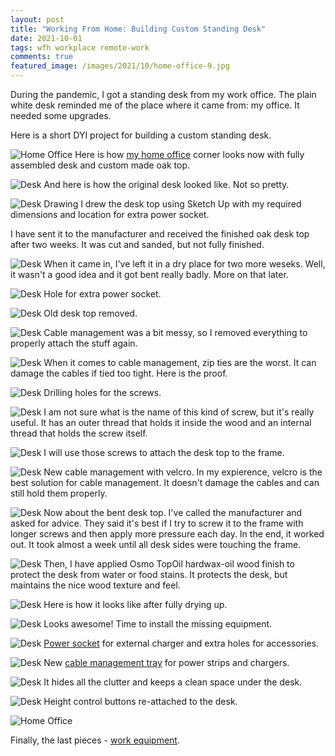 ```yaml
---
layout: post
title: "Working From Home: Building Custom Standing Desk"
date: 2021-10-01
tags: wfh workplace remote-work
comments: true
featured_image: /images/2021/10/home-office-9.jpg
---
```

During the pandemic, I got a standing desk from my work office. 
The plain white desk reminded me of the place where it came from: my office. 
It needed some upgrades. 

Here is a short DYI project for building a custom standing desk.

![Home Office](/images/2021/10/home-office-9.jpg)
Here is how [my home office](/wfh-my-setup) corner looks now with fully assembled 
desk and custom made oak top.

![Desk](/images/2021/10/custom-desk-2.jpg)
And here is how the original desk looked like. Not so pretty.

![Desk Drawing](/images/2021/10/custom-desk-29.png)
I drew the desk top using Sketch Up with my required dimensions and location for 
extra power socket. 

I have sent it to the manufacturer and received the finished oak desk top after two weeks. 
It was cut and sanded, but not fully finished.

![Desk](/images/2021/10/custom-desk-10.jpg)
When it came in, I've left it in a dry place for two more weseks. 
Well, it wasn't a good idea and it got bent really badly. More on that later.

![Desk](/images/2021/10/custom-desk-11.jpg)
Hole for extra power socket.

![Desk](/images/2021/10/custom-desk-5.jpg)
Old desk top removed.

![Desk](/images/2021/10/custom-desk-7.jpg)
Cable management was a bit messy, so I removed everything to properly attach the stuff again.

![Desk](/images/2021/10/custom-desk-8.jpg)
When it comes to cable management, zip ties are the worst. 
It can damage the cables if tied too tight. Here is the proof.

![Desk](/images/2021/10/custom-desk-18.jpg)
Drilling holes for the screws.

![Desk](/images/2021/10/custom-desk-17.jpg)
I am not sure what is the name of this kind of screw, but it's really useful. 
It has an outer thread that holds it inside the wood and an internal thread 
that holds the screw itself.

![Desk](/images/2021/10/custom-desk-20.jpg)
I will use those screws to attach the desk top to the frame.

![Desk](/images/2021/10/custom-desk-24.jpg)
New cable management with velcro. In my expierence, velcro is the best solution 
for cable management. It doesn't damage the cables and can still hold them properly.

![Desk](/images/2021/10/custom-desk-12.jpg)
Now about the bent desk top. I've called the manufacturer and asked for advice. 
They said it's best if I try to screw it to the frame with longer screws and then apply 
more pressure each day. In the end, it worked out. 
It took almost a week until all desk sides were touching the frame.

![Desk](/images/2021/10/custom-desk-15.jpg)
Then, I have applied Osmo TopOil hardwax-oil wood finish to protect the desk 
from water or food stains. It protects the desk, but maintains the nice wood texture and feel.

![Desk](/images/2021/10/custom-desk-21.jpg)
Here is how it looks like after fully drying up.

![Desk](/images/2021/10/custom-desk-22.jpg)
Looks awesome! Time to install the missing equipment.

![Desk](/images/2021/10/custom-desk-25.jpg)
[Power socket](https://www.kedziucentras.lt/produktas/apvalus-elektros-lizdas-80-mm/) 
for external charger and extra holes for accessories.

![Desk](/images/2021/10/custom-desk-28.jpg)
New [cable management tray](https://www.kedziucentras.lt/produktas/laidu-nuvedimo-kanalas-horizontalus/) for power strips and chargers.

![Desk](/images/2021/10/custom-desk-27.jpg)
It hides all the clutter and keeps a clean space under the desk.

![Desk](/images/2021/10/custom-desk-26.jpg)
Height control buttons re-attached to the desk.

![Home Office](/images/2021/10/home-office-9.jpg)

Finally, the last pieces - [work equipment](/wfh-my-setup).
